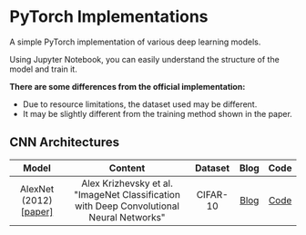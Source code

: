 # PyTorch Implementations

A simple PyTorch implementation of various deep learning models.

Using Jupyter Notebook, you can easily understand the structure of the model and train it.

**There are some differences from the official implementation:**
- Due to resource limitations, the dataset used may be different.
- It may be slightly different from the training method shown in the paper.

## CNN Architectures

| **Model** | **Content** | **Dataset** | **Blog** | **Code** |
|:---------:|:-----------:|:-----------:|:--------:|:--------:|
| AlexNet (2012) [[paper]](https://proceedings.neurips.cc/paper/2012/file/c399862d3b9d6b76c8436e924a68c45b-Paper.pdf) | Alex Krizhevsky et al. "ImageNet Classification with Deep Convolutional Neural Networks" | CIFAR-10 | [Blog](https://devlee247.com/papers/2022-06-13-alexnet/) | [Code](CNN/AlexNet.ipynb) |
